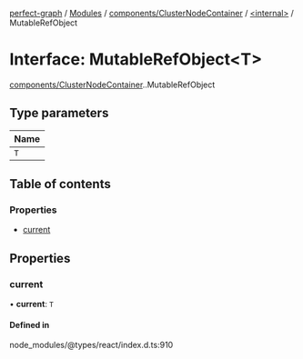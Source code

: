 [perfect-graph](../README.md) / [Modules](../modules.md) / [components/ClusterNodeContainer](../modules/components_ClusterNodeContainer.md) / [<internal\>](../modules/components_ClusterNodeContainer._internal_.md) / MutableRefObject

# Interface: MutableRefObject<T\>

[components/ClusterNodeContainer](../modules/components_ClusterNodeContainer.md).[<internal>](../modules/components_ClusterNodeContainer._internal_.md).MutableRefObject

## Type parameters

| Name |
| :------ |
| `T` |

## Table of contents

### Properties

- [current](components_ClusterNodeContainer._internal_.MutableRefObject.md#current)

## Properties

### current

• **current**: `T`

#### Defined in

node_modules/@types/react/index.d.ts:910
